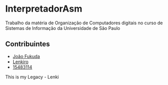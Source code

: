 # InterpretadorAsm

Trabalho da matéria de Organização de Computadores digitais no curso de Sistemas de Informação da Universidade de São Paulo

## Contribuintes

* [João Fukuda](https://www.git.com/JoaoFukuda)
* [Lenkiro](https://www.git.com/Lenkiro)
* [15483114](https://www.git.com/15483114)

This is my Legacy - Lenki

